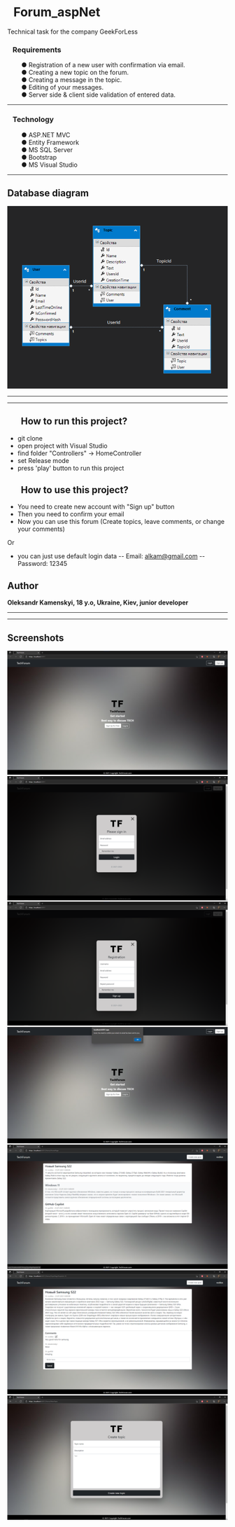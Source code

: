 # &ensp;Forum_aspNet

Technical task for the company GeekForLess

### &ensp; <b> Requirements  </b>
&ensp;&ensp;&ensp;&ensp; ● Registration of a new user with confirmation via email. <br/>
&ensp;&ensp;&ensp;&ensp; ● Creating a new topic on the forum.<br/>
&ensp;&ensp;&ensp;&ensp; ● Creating a message in the topic.<br/>
&ensp;&ensp;&ensp;&ensp; ● Editing of your messages.<br/>
&ensp;&ensp;&ensp;&ensp; ● Server side & client side validation of entered data.

---

### &ensp; <b> Technology  </b>
&ensp;&ensp;&ensp;&ensp; ● ASP.NET MVC <br/>
&ensp;&ensp;&ensp;&ensp; ● Entity Framework <br/>
&ensp;&ensp;&ensp;&ensp; ● MS SQL Server <br/>
&ensp;&ensp;&ensp;&ensp; ● Bootstrap <br/>
&ensp;&ensp;&ensp;&ensp; ● MS Visual Studio 

---
## Database diagram
![Alt Text](https://github.com/Rock-Lex/Forum_aspNet/blob/master/materials/Database_diagram.png)

---
---



 ## &ensp; &ensp;  <b> How to run this project? </b>
 - git clone
 - open project with Visual Studio
 - find folder "Controllers" -> HomeController
 - set Release mode
 - press 'play' button to run this project 

 ## &ensp; &ensp;  <b> How to use this project? </b>
 - You need to create new account with "Sign up" button
 - Then you need to confirm your email
 - Now you can use this forum (Create topics, leave comments, or change your comments)
 
 Or
 - you can just use default login data
 -- Email: alkam@gmail.com
 -- Password: 12345

## Author

**Oleksandr Kamenskyi, 18 y.o, Ukraine, Kiev, junior developer**

---
---
## Screenshots

![Alt Text](https://github.com/Rock-Lex/Forum_aspNet/blob/master/materials/mainPage.png)
![Alt Text](https://github.com/Rock-Lex/Forum_aspNet/blob/master/materials/login.png)
![Alt Text](https://github.com/Rock-Lex/Forum_aspNet/blob/master/materials/registration.png)
![Alt Text](https://github.com/Rock-Lex/Forum_aspNet/blob/master/materials/emailConfirmation.png)
![Alt Text](https://github.com/Rock-Lex/Forum_aspNet/blob/master/materials/homePage.png)
![Alt Text](https://github.com/Rock-Lex/Forum_aspNet/blob/master/materials/topicPage.png)
![Alt Text](https://github.com/Rock-Lex/Forum_aspNet/blob/master/materials/createTopicPage.png)

